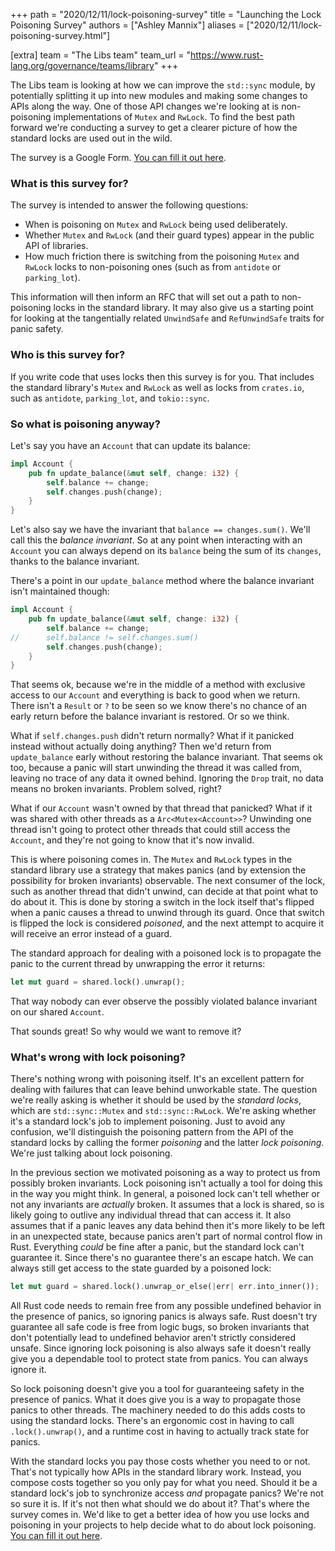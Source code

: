 +++
path = "2020/12/11/lock-poisoning-survey"
title = "Launching the Lock Poisoning Survey"
authors = ["Ashley Mannix"]
aliases = ["2020/12/11/lock-poisoning-survey.html"]

[extra]
team = "The Libs team"
team_url = "https://www.rust-lang.org/governance/teams/library"
+++

The Libs team is looking at how we can improve the `std::sync` module, by potentially splitting it up into new modules and making some changes to APIs along the way.
One of those API changes we're looking at is non-poisoning implementations of `Mutex` and `RwLock`.
To find the best path forward we're conducting a survey to get a clearer picture of how the standard locks are used out in the wild.

The survey is a Google Form.
[You can fill it out here](https://docs.google.com/forms/d/e/1FAIpQLSehk-GkwoCag_w3YfXDfgeANulR0h5m2d3EzUMQaiY1vRfIEw/viewform).

### What is this survey for?

The survey is intended to answer the following questions:

- When is poisoning on `Mutex` and `RwLock` being used deliberately.
- Whether `Mutex` and `RwLock` (and their guard types) appear in the public API of libraries.
- How much friction there is switching from the poisoning `Mutex` and `RwLock` locks to non-poisoning ones (such as from `antidote` or `parking_lot`).

This information will then inform an RFC that will set out a path to non-poisoning locks in the standard library.
It may also give us a starting point for looking at the tangentially related `UnwindSafe` and `RefUnwindSafe` traits for panic safety.

### Who is this survey for?

If you write code that uses locks then this survey is for you.
That includes the standard library's `Mutex` and `RwLock` as well as locks from `crates.io`, such as `antidote`, `parking_lot`, and `tokio::sync`.

### So what is poisoning anyway?

Let's say you have an `Account` that can update its balance:

```rust
impl Account {
    pub fn update_balance(&mut self, change: i32) {
        self.balance += change;
        self.changes.push(change);
    }
}
```

Let's also say we have the invariant that `balance == changes.sum()`.
We'll call this the _balance invariant_.
So at any point when interacting with an `Account` you can always depend on its `balance` being the sum of its `changes`, thanks to the balance invariant.

There's a point in our `update_balance` method where the balance invariant isn't maintained though:

```rust
impl Account {
    pub fn update_balance(&mut self, change: i32) {
        self.balance += change;
//      self.balance != self.changes.sum()
        self.changes.push(change);
    }
}
```

That seems ok, because we're in the middle of a method with exclusive access to our `Account` and everything is back to good when we return.
There isn't a `Result` or `?` to be seen so we know there's no chance of an early return before the balance invariant is restored. Or so we think.

What if `self.changes.push` didn't return normally?
What if it panicked instead without actually doing anything?
Then we'd return from `update_balance` early without restoring the balance invariant.
That seems ok too, because a panic will start unwinding the thread it was called from, leaving no trace of any data it owned behind.
Ignoring the `Drop` trait, no data means no broken invariants.
Problem solved, right?

What if our `Account` wasn't owned by that thread that panicked?
What if it was shared with other threads as a `Arc<Mutex<Account>>`?
Unwinding one thread isn't going to protect other threads that could still access the `Account`, and they're not going to know that it's now invalid.

This is where poisoning comes in.
The `Mutex` and `RwLock` types in the standard library use a strategy that makes panics (and by extension the possibility for broken invariants) observable.
The next consumer of the lock, such as another thread that didn't unwind, can decide at that point what to do about it.
This is done by storing a switch in the lock itself that's flipped when a panic causes a thread to unwind through its guard.
Once that switch is flipped the lock is considered _poisoned_, and the next attempt to acquire it will receive an error instead of a guard.

The standard approach for dealing with a poisoned lock is to propagate the panic to the current thread by unwrapping the error it returns:

```rust
let mut guard = shared.lock().unwrap();
```

That way nobody can ever observe the possibly violated balance invariant on our shared `Account`.

That sounds great! So why would we want to remove it?

### What's wrong with lock poisoning?

There's nothing wrong with poisoning itself.
It's an excellent pattern for dealing with failures that can leave behind unworkable state.
The question we're really asking is whether it should be used by the _standard locks_, which are `std::sync::Mutex` and `std::sync::RwLock`.
We're asking whether it's a standard lock's job to implement poisoning. Just to avoid any confusion, we'll distinguish the poisoning pattern from the API of the standard locks by calling the former _poisoning_ and the latter _lock poisoning_.
We're just talking about lock poisoning.

In the previous section we motivated poisoning as a way to protect us from possibly broken invariants.
Lock poisoning isn't actually a tool for doing this in the way you might think.
In general, a poisoned lock can't tell whether or not any invariants are _actually_ broken.
It assumes that a lock is shared, so is likely going to outlive any individual thread that can access it.
It also assumes that if a panic leaves any data behind then it's more likely to be left in an unexpected state, because panics aren't part of normal control flow in Rust.
Everything _could_ be fine after a panic, but the standard lock can't guarantee it.
Since there's no guarantee there's an escape hatch.
We can always still get access to the state guarded by a poisoned lock:

```rust
let mut guard = shared.lock().unwrap_or_else(|err| err.into_inner());
```

All Rust code needs to remain free from any possible undefined behavior in the presence of panics, so ignoring panics is always safe.
Rust doesn't try guarantee all safe code is free from logic bugs, so broken invariants that don't potentially lead to undefined behavior aren't strictly considered unsafe.
Since ignoring lock poisoning is also always safe it doesn't really give you a dependable tool to protect state from panics.
You can always ignore it.

So lock poisoning doesn't give you a tool for guaranteeing safety in the presence of panics.
What it does give you is a way to propagate those panics to other threads.
The machinery needed to do this adds costs to using the standard locks.
There's an ergonomic cost in having to call `.lock().unwrap()`, and a runtime cost in having to actually track state for panics.

With the standard locks you pay those costs whether you need to or not.
That's not typically how APIs in the standard library work.
Instead, you compose costs together so you only pay for what you need.
Should it be a standard lock's job to synchronize access _and_ propagate panics?
We're not so sure it is.
If it's not then what should we do about it?
That's where the survey comes in.
We'd like to get a better idea of how you use locks and poisoning in your projects to help decide what to do about lock poisoning.
[You can fill it out here](https://docs.google.com/forms/d/e/1FAIpQLSehk-GkwoCag_w3YfXDfgeANulR0h5m2d3EzUMQaiY1vRfIEw/viewform).
